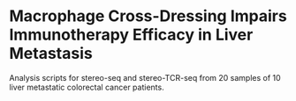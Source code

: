 # Macrophage Cross-Dressing Impairs Immunotherapy Efficacy in Liver Metastasis

Analysis scripts for stereo-seq and stereo-TCR-seq from 20 samples of 10 liver metastatic colorectal cancer patients.



